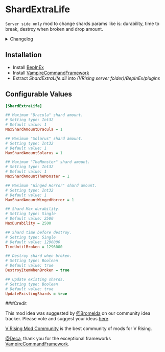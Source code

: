 # ShardExtraLife
`Server side only` mod to change shards params like is: durability, time to break, destroy when broken and drop amount. 
<details>
<summary>Changelog</summary>
`0.0.1`
- Initial public release of the mod
</details>

## Installation
* Install [BepInEx](https://v-rising.thunderstore.io/package/BepInEx/BepInExPack_V_Rising/)
* Install [VampireCommandFramework](https://v-rising.thunderstore.io/package/deca/VampireCommandFramework/)
* Extract _ShardExtraLife.dll_ into _(VRising server folder)/BepInEx/plugins_

## Configurable Values
```ini
[ShardExtraLife]

## Maximum "Dracula" shard amount.
# Setting type: Int32
# Default value: 1
MaxShardAmountDracula = 1

## Maximum "Solarus" shard amount.
# Setting type: Int32
# Default value: 1
MaxShardAmountSolarus = 1

## Maximum "TheMonster" shard amount.
# Setting type: Int32
# Default value: 1
MaxShardAmountTheMonster = 1

## Maximum "Winged Horror" shard amount.
# Setting type: Int32
# Default value: 1
MaxShardAmountWingedHorror = 1

## Shard Max durability.
# Setting type: Single
# Default value: 2500
MaxDurability = 2500

## Shard time before destroy.
# Setting type: Single
# Default value: 1296000
TimeUntilBroken = 1296000

## Destroy shard when broken.
# Setting type: Boolean
# Default value: true
DestroyItemWhenBroken = true

## Update existing shards.
# Setting type: Boolean
# Default value: true
UpdateExistingShards = true

```
###Credit

This mod idea was suggested by [@Bromelda](https://ideas.vrisingmods.com/posts/112/shard-replenish-mod) on our community idea tracker. Please vote and suggest your ideas [here](https://ideas.vrisingmods.com/).

[V Rising Mod Community](https://discord.gg/vrisingmods) is the best community of mods for V Rising.

[@Deca](https://github.com/decaprime), thank you for the exceptional frameworks [VampireCommandFramework](https://github.com/decaprime/VampireCommandFramework).


